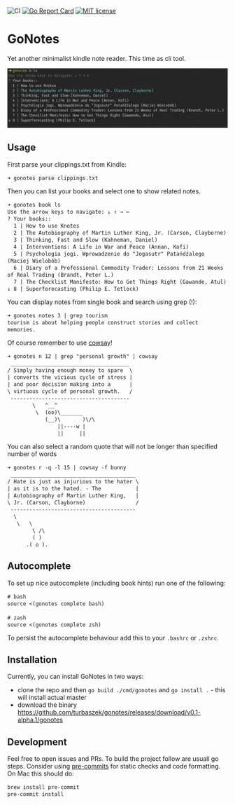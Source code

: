![CI](https://github.com/turbaszek/gonotes/workflows/CI/badge.svg)
[![Go Report Card](https://goreportcard.com/badge/github.com/turbaszek/gonotes)](https://goreportcard.com/report/github.com/turbaszek/gonotes)
[![MIT license](https://img.shields.io/badge/license-MIT-brightgreen.svg)](https://opensource.org/licenses/MIT)


# GoNotes
Yet another minimalist kindle note reader. This time as cli tool.

![book_list](docs/list.gif)


## Usage
First parse your clippings.txt from Kindle:
```
➜ gonotes parse clippings.txt
```

Then you can list your books and select one to show related notes.
```
➜ gonotes book ls
Use the arrow keys to navigate: ↓ ↑ → ←
? Your books::
  1 | How to use Knotes
  2 | The Autobiography of Martin Luther King, Jr. (Carson, Clayborne)
  3 | Thinking, Fast and Slow (Kahneman, Daniel)
  4 | Interventions: A Life in War and Peace (Annan, Kofi)
  5 | Psychologia jogi. Wprowadzenie do "Jogasutr" Patańdźalego (Maciej Wielobób)
  6 | Diary of a Professional Commodity Trader: Lessons from 21 Weeks of Real Trading (Brandt, Peter L.)
  7 | The Checklist Manifesto: How to Get Things Right (Gawande, Atul)
↓ 8 | Superforecasting (Philip E. Tetlock)
```

You can display notes from single book and search using grep (!):
```
➜ gonotes notes 3 | grep tourism
tourism is about helping people construct stories and collect memories.
```

Of course remember to use [cowsay](https://en.wikipedia.org/wiki/Cowsay)!
```
➜ gonotes n 12 | grep "personal growth" | cowsay
 ______________________________________
/ Simply having enough money to spare  \
| converts the vicious cycle of stress |
| and poor decision making into a      |
\ virtuous cycle of personal growth.   /
 --------------------------------------
        \   ^__^
         \  (oo)\_______
            (__)\       )\/\
                ||----w |
                ||     ||
```

You can also select a random quote that will not be longer than specified number of words
```
➜ gonotes r -q -l 15 | cowsay -f bunny
 ________________________________________
/ Hate is just as injurious to the hater \
| as it is to the hated. - The           |
| Autobiography of Martin Luther King,   |
\ Jr. (Carson, Clayborne)                /
 ----------------------------------------
  \
   \   \
        \ /\
        ( )
      .( o ).
```

## Autocomplete
To set up nice autocomplete (including book hints) run one of the following:
```
# bash
source <(gonotes complete bash)

# zash
source <(gonotes complete zsh)
```
To persist the autocomplete behaviour add this to your `.bashrc` or `.zshrc`.

## Installation
Currently, you can install GoNotes in two ways:
- clone the repo and then `go build ./cmd/gonotes` and `go install .` - this will install actual master
- download the binary https://github.com/turbaszek/gonotes/releases/download/v0.1-alpha.1/gonotes

## Development
Feel free to open issues and PRs. To build the project follow are usuall go steps. Consider using
[pre-commits](https://pre-commit.com) for static checks and code formatting. On Mac this should do:
```
brew install pre-commit
pre-commit install
```
